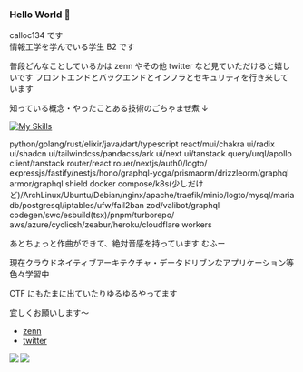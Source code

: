 ### Hello World 👋

calloc134 です  
情報工学を学んでいる学生 B2 です

普段どんなことしているかは zenn やその他 twitter など見ていただけると嬉しいです
フロントエンドとバックエンドとインフラとセキュリティを行き来しています

知っている概念・やったことある技術のごちゃまぜ煮 ↓

[![My Skills](https://skillicons.dev/icons?i=python,golang,rust,elixir,java,dart,nim,html,js,typescript,react,mui,css,tailwindcss,apollo,nextjs,nodejs,express,nestjs,graphql,actix,flask,fastapi,prisma,vite,git,github,docker,k8s,linux,nginx,mysql,postgresql,redis,dynamodb,aws,azure,heroku,cloudflare,workers,planetscale)](https://skillicons.dev)

python/golang/rust/elixir/java/dart/typescript
react/mui/chakra ui/radix ui/shadcn ui/tailwindcss/pandacss/ark ui/next ui/tanstack query/urql/apollo client/tanstack router/react rouer/nextjs/auth0/logto/
expressjs/fastify/nestjs/hono/graphql-yoga/prismaorm/drizzleorm/graphql armor/graphql shield
docker compose/k8s(少しだけど)/ArchLinux/Ubuntu/Debian/nginx/apache/traefik/minio/logto/mysql/mariadb/postgresql/iptables/ufw/fail2ban
zod/valibot/graphql codegen/swc/esbuild(tsx)/pnpm/turborepo/
aws/azure/cyclicsh/zeabur/heroku/cloudflare workers

あとちょっと作曲ができて、絶対音感を持っています むふー

現在クラウドネイティブアーキテクチャ・データドリブンなアプリケーション等色々学習中

CTF にもたまに出ていたりゆるゆるやってます

宜しくお願いします～

- [zenn](https://zenn.dev/calloc134)
- [twitter](https://twitter.com/calloc134)

<a href="https://github.com/anuraghazra/github-readme-stats">
  <img align="left" src="https://github-readme-stats.vercel.app/api?username=calloc134&count_private=true&show_icons=true" />
</a>
<a href="https://github.com/anuraghazra/github-readme-stats">
  <img align="left" src="https://github-readme-stats.vercel.app/api/top-langs/?username=calloc134" />
</a>
